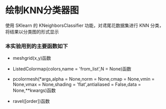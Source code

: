 # 绘制KNN分类器图

使用 SKlearn 的 KNeighborsClassifier 功能，对鸢尾花数据集进行 KNN 分类，将结果以分类图的形式显示

### 本实验用到的主要函数如下

* meshgrid(x,y)函数
* ListedColormap(colors,name = 'from_list',N = None)函数

* pcolormesh(*args,alpha = None,norm = None,cmap = None,vmin = None,vmax = None,shading = 'flat',antialiased = False,data = None,**kwargs)函数
* ravel([order])函数
